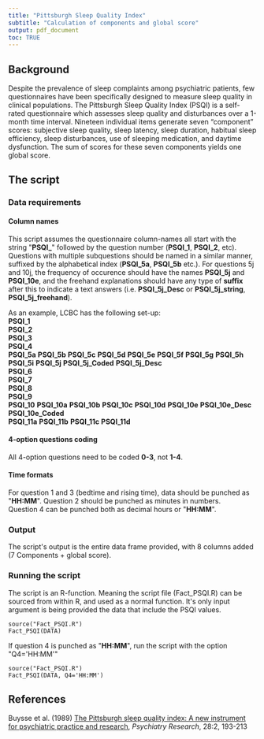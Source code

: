 ```yaml
---
title: "Pittsburgh Sleep Quality Index"
subtitle: "Calculation of components and global score"
output: pdf_document
toc: TRUE
---
```


## Background
Despite the prevalence of sleep complaints among psychiatric patients, few questionnaires have been specifically designed to measure sleep quality in clinical populations. The Pittsburgh Sleep Quality Index (PSQI) is a self-rated questionnaire which assesses sleep quality and disturbances over a 1-month time interval. Nineteen individual items generate seven “component” scores: subjective sleep quality, sleep latency, sleep duration, habitual sleep efficiency, sleep disturbances, use of sleeping medication, and daytime dysfunction. The sum of scores for these seven components yields one global score.

## The script   
### Data requirements  
#### Column names
This script assumes the questionnaire column-names all start with the string "**PSQI_**" followed by the question number (**PSQI_1**, **PSQI_2**, etc). Questions with multiple subquestions should be named in a similar manner, suffixed by the alphabetical index (**PSQI_5a**, **PSQI_5b** etc.). For questions 5j and 10j, the frequency of occurence should have the names **PSQI_5j** and **PSQI_10e**, and the freehand explanations should have any type of **suffix** after this to indicate a text answers (i.e. **PSQI_5j_Desc** or **PSQI_5j_string**, **PSQI_5j_freehand**). 

As an example, LCBC has the following set-up:  
**PSQI_1**         
**PSQI_2**         
**PSQI_3**         
**PSQI_4**         
**PSQI_5a**  **PSQI_5b**  **PSQI_5c**  **PSQI_5d**  **PSQI_5e**  **PSQI_5f**  **PSQI_5g**  **PSQI_5h**  **PSQI_5i** **PSQI_5j**   **PSQI_5j_Coded**  **PSQI_5j_Desc**   
**PSQI_6**        
**PSQI_7**         
**PSQI_8**         
**PSQI_9**         
**PSQI_10**  **PSQI_10a**  **PSQI_10b**  **PSQI_10c**  **PSQI_10d**  **PSQI_10e**  **PSQI_10e_Desc**  **PSQI_10e_Coded**    
**PSQI_11a**       **PSQI_11b**       **PSQI_11c**       **PSQI_11d**  

#### 4-option questions coding
All 4-option questions need to be coded **0-3**, not **1-4**.

#### Time formats
For question 1 and 3 (bedtime and rising time), data should be punched as "**HH:MM**". 
Question 2 should be punched as minutes in numbers.  
Question 4 can be punched both as decimal hours or "**HH:MM**".

### Output   
The script's output is the entire data frame provided, with 8 columns added (7 Components + global score).

### Running the script  
The script is an R-function. Meaning the script file (Fact_PSQI.R) can be sourced from within R, and used as a normal function. It's only input argument is being provided the data that include the PSQI values.

```
source("Fact_PSQI.R")
Fact_PSQI(DATA)
```

If question 4 is punched as "**HH:MM**", run the script with the option "Q4='HH:MM'"
```
source("Fact_PSQI.R")
Fact_PSQI(DATA, Q4='HH:MM')
```

## References  
Buysse et al. (1989) [The Pittsburgh sleep quality index: A new instrument for psychiatric practice and research]("http://www.psy-journal.com/article/0165-1781(89)90047-4/pdf"), _Psychiatry Research_, 28:2, 193-213
